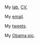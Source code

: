 My [lab](https://meclab.org),
[CV](https://drive.google.com/file/d/1ij9w22ngco-nB_RXE6q5QZMTujVL0DFY/view?usp=sharing),

My [email](mailto:jbongard@uvm.edu).

My [tweets](https://twitter.com/DoctorJosh).

My [Obama pic](https://jbongard.github.io/img/2010_PECASE_HiRes.png).
